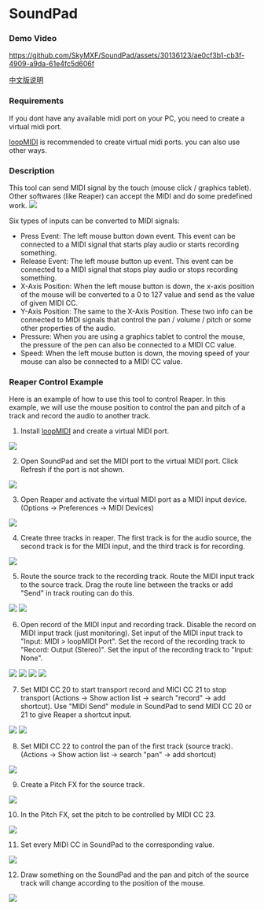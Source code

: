 # SoundPad

### Demo Video
https://github.com/SkyMXF/SoundPad/assets/30136123/ae0cf3b1-cb3f-4909-a9da-61e4fc5d606f


[中文版说明](https://github.com/SkyMXF/SoundPad/blob/main/README_CN.md)

### Requirements
If you dont have any available midi port on your PC, you need to create a virtual midi port.

[loopMIDI](https://www.tobias-erichsen.de/software/loopmidi.html) is recommended to create virtual midi ports. you can also use other ways.

### Description
This tool can send MIDI signal by the touch (mouse click / graphics tablet). Other softwares (like Reaper) can accept the MIDI and do some predefined work.
![](https://raw.githubusercontent.com/SkyMXF/SoundPad/main/desc_img/midi_signal_pipe.png)

Six types of inputs can be converted to MIDI signals:
- Press Event: The left mouse button down event. This event can be connected to a MIDI signal that starts play audio or starts recording something.
- Release Event: The left mouse button up event. This event can be connected to a MIDI signal that stops play audio or stops recording something.
- X-Axis Position: When the left mouse button is down, the x-axis position of the mouse will be converted to a 0 to 127 value and send as the value of given MIDI CC.
- Y-Axis Position: The same to the X-Axis Position. These two info can be connected to MIDI signals that control the pan / volume / pitch or some other properties of the audio.
- Pressure: When you are using a graphics tablet to control the mouse, the pressure of the pen can also be connected to a MIDI CC value.
- Speed: When the left mouse button is down, the moving speed of your mouse can also be connected to a MIDI CC value.


### Reaper Control Example
Here is an example of how to use this tool to control Reaper. In this example, we will use the mouse position to control the pan and pitch of a track and record the audio to another track.

1. Install [loopMIDI](https://www.tobias-erichsen.de/software/loopmidi.html) and create a virtual MIDI port.

![](https://raw.githubusercontent.com/SkyMXF/SoundPad/main/desc_img/loop_midi_usage.png)

2. Open SoundPad and set the MIDI port to the virtual MIDI port. Click Refresh if the port is not shown.

![](https://raw.githubusercontent.com/SkyMXF/SoundPad/main/desc_img/set_midi_port_in_sound_pad.png)

3. Open Reaper and activate the virtual MIDI port as a MIDI input device. (Options -> Preferences -> MIDI Devices)

![](https://raw.githubusercontent.com/SkyMXF/SoundPad/main/desc_img/enable_midi_in_reaper.png)

4. Create three tracks in reaper. The first track is for the audio source, the second track is for the MIDI input, and the third track is for recording.

![](https://raw.githubusercontent.com/SkyMXF/SoundPad/main/desc_img/create_tracks.png)

5. Route the source track to the recording track. Route the MIDI input track to the source track. Drag the route line between the tracks or add "Send" in track routing can do this.

![](https://raw.githubusercontent.com/SkyMXF/SoundPad/main/desc_img/route_1_to_3.png)
![](https://raw.githubusercontent.com/SkyMXF/SoundPad/main/desc_img/route_2_to_1.png)

6. Open record of the MIDI input and recording track. Disable the record on MIDI input track (just monitoring). Set input of the MIDI input track to "Input: MIDI > loopMIDI Port". Set the record of the recording track to "Record: Output (Stereo)". Set the input of the recording track to "Input: None".

![](https://raw.githubusercontent.com/SkyMXF/SoundPad/main/desc_img/set_midi_track_record.png)
![](https://raw.githubusercontent.com/SkyMXF/SoundPad/main/desc_img/set_midi_track_input.png)
![](https://raw.githubusercontent.com/SkyMXF/SoundPad/main/desc_img/set_record_track_record.png)
![](https://raw.githubusercontent.com/SkyMXF/SoundPad/main/desc_img/set_record_track_input.png)

7. Set MIDI CC 20 to start transport record and MICI CC 21 to stop transport (Actions -> Show action list -> search "record" -> add shortcut). Use "MIDI Send" module in SoundPad to send MIDI CC 20 or 21 to give Reaper a shortcut input.

![](https://raw.githubusercontent.com/SkyMXF/SoundPad/main/desc_img/add_transport_control.png)
![](https://raw.githubusercontent.com/SkyMXF/SoundPad/main/desc_img/bind_midi.png)

8. Set MIDI CC 22 to control the pan of the first track (source track). (Actions -> Show action list -> search "pan" -> add shortcut)

![](https://raw.githubusercontent.com/SkyMXF/SoundPad/main/desc_img/bind_pan.png)

9. Create a Pitch FX for the source track.

![](https://raw.githubusercontent.com/SkyMXF/SoundPad/main/desc_img/add_pitch_fx.png)

10. In the Pitch FX, set the pitch to be controlled by MIDI CC 23.

![](https://raw.githubusercontent.com/SkyMXF/SoundPad/main/desc_img/bind_pitch.png)

11. Set every MIDI CC in SoundPad to the corresponding value.

![](https://raw.githubusercontent.com/SkyMXF/SoundPad/main/desc_img/set_in_sound_pad.png)

12. Draw something on the SoundPad and the pan and pitch of the source track will change according to the position of the mouse.

![](https://raw.githubusercontent.com/SkyMXF/SoundPad/main/desc_img/control_effects.png)
